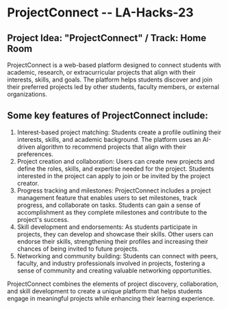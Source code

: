 # ProjectConnect -- LA-Hacks-23
## Project Idea: "ProjectConnect" / Track: Home Room

ProjectConnect is a web-based platform designed to connect students with academic, research, or extracurricular projects that align with their interests, skills, and goals. The platform helps students discover and join their preferred projects led by other students, faculty members, or external organizations. 


## Some key features of ProjectConnect include:

1. Interest-based project matching: Students create a profile outlining their interests, skills, and academic background. The platform uses an AI-driven algorithm to recommend projects that align with their preferences.
2. Project creation and collaboration: Users can create new projects and define the roles, skills, and expertise needed for the project. Students interested in the project can apply to join or be invited by the project creator.
3. Progress tracking and milestones: ProjectConnect includes a project management feature that enables users to set milestones, track progress, and collaborate on tasks. Students can gain a sense of accomplishment as they complete milestones and contribute to the project's success.
4. Skill development and endorsements: As students participate in projects, they can develop and showcase their skills. Other users can endorse their skills, strengthening their profiles and increasing their chances of being invited to future projects.
5. Networking and community building: Students can connect with peers, faculty, and industry professionals involved in projects, fostering a sense of community and creating valuable networking opportunities.


ProjectConnect combines the elements of project discovery, collaboration, and skill development to create a unique platform that helps students engage in meaningful projects while enhancing their learning experience.





